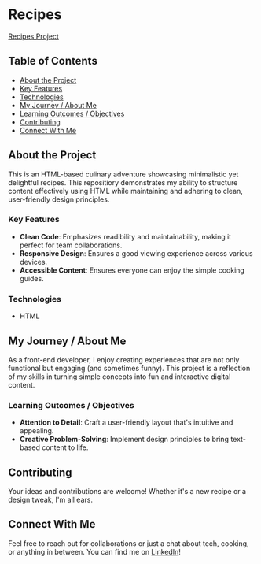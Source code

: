# Recipes

[Recipes Project](https://tejaun.github.io/recipes/)

## Table of Contents
- [About the Project](#about-the-project)
- [Key Features](#key-features)
- [Technologies](#technologies)
- [My Journey / About Me](#my-journey--about-me)
- [Learning Outcomes / Objectives](#learning-outcomes--objectives)
- [Contributing](#contributing)
- [Connect With Me](#connect-with-me)

## About the Project
This is an HTML-based culinary adventure showcasing minimalistic yet delightful recipes. This repositiory demonstrates my ability to structure content effectively using HTML while maintaining and adhering to clean, user-friendly design principles.

### Key Features
- **Clean Code**: Emphasizes readibility and maintainability, making it perfect for team collaborations.
- **Responsive Design**: Ensures a good viewing experience across various devices.
- **Accessible Content**: Ensures everyone can enjoy the simple cooking guides.

### Technologies
- HTML

## My Journey / About Me
As a front-end developer, I enjoy creating experiences that are not only functional but engaging (and sometimes funny). This project is a reflection of my skills in turning simple concepts into fun and interactive digital content. 

### Learning Outcomes / Objectives
- **Attention to Detail**: Craft a user-friendly layout that's intuitive and appealing. 
- **Creative Problem-Solving**: Implement design principles to bring text-based content to life.

## Contributing
Your ideas and contributions are welcome! Whether it's a new recipe or a design tweak, I'm all ears. 

## Connect With Me
Feel free to reach out for collaborations or just a chat about tech, cooking, or anything in between. You can find me on [LinkedIn](https://www.linkedin.com/in/iamtejaunrichard)! 
